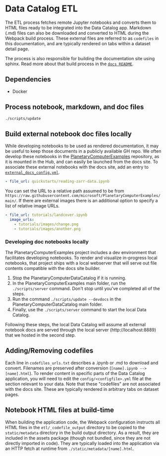 # Data Catalog ETL

The ETL process fetches remote Jupyter notebooks and converts them to HTML
files ready to be integrated into the Data Catalog app. Markdown (.md) files
can also be downloaded and converted to HTML during the Webpack build process.
These external files are referred to as `codefiles` in this documentation, and
are typically rendered on tabs within a dataset detail page.

The process is also responsible for building the documentation site using sphinx.
Read more about that build process in the [`docs README`](../docs/README.md).

## Dependencies

- Docker

## Process notebook, markdown, and doc files

```sh
./scripts/update
```

## Build external notebook doc files locally

While developing notebooks to be used as rendered documentation, it may be
useful to keep those documents in a publicly available GH repo. We often
develop these notebooks in the
[PlanetaryComputerExamples](https://github.com/microsoft/PlanetaryComputerExamples)
repository, as it is mounted in the Hub, and can easily be launched from the docs site.
To associate these external notebooks with the docs site, add an entry to [`external_docs_config.yml`](./config/external_docs_config.yml).

```yaml
- file_url: quickstarts/reading-zarr-data.ipynb
```

You can set the URL to a relative path assumed to be from
`https://raw.githubusercontent.com/microsoft/PlanetaryComputerExamples/main/`.
If there are external images there is an additional option to specify a list of
relative image URLs.

```yaml
- file_url: tutorials/landcover.ipynb
  image_urls:
    - tutorials/images/change.png
    - tutorials/images/another.png
```

### Developing doc notebooks locally

The PlanetaryComputerExamples project includes a dev environment that facilitates developing notebooks. To render and visualize in-progress local notebooks, that project ships with a local webserver that will serve out file contents compatible with the docs site builder. 

1. Stop the PlanetaryComputerDataCatalog if it is running.
2. In the PlanetaryComputerExamples main folder, run the `./scripts/server` command. Don't stop until you've completed all of the steps.
3. Run the command `./scripts/update --devdocs` in the PlanetaryComputerDataCatalog main folder.
4. Finally, use the `./scripts/server` command to start the local Data Catalog.

Following these steps, the local Data Catalog will assume all external notebook docs are served through the local server (http://localhost:8889) that we hosted in the second step.

## Adding/Removing codefiles

Each line in `codefiles_urls.txt` describes a .ipynb or .md to download and
convert.  Filenames are preserved after conversion (`[name].ipynb -->
[name].html`).  To render content in specific parts of the Data Catalog
application, you will need to edit the `config/<configfile>.yml` file at the
section relevant to your data.  Note that these "codefiles" are not
associated with the docs site.  These are typically rendered in arbitrary
tabs on dataset pages.

## Notebook HTML files at build-time

When building the application code, the Webpack configuration instructs all
HTML files in the `etl/_codefile_output` directory to be copied to the
`static/metadata` directory in the build output directory. As a result, they are
included in the assets package (though not bundled, since they are not
directly imported in code). They are typically loaded into the application
via an HTTP fetch at runtime from `./static/metadata/[name].html`.
